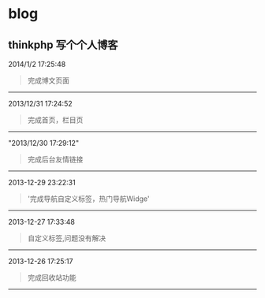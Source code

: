 blog
====

thinkphp 写个个人博客
----------

2014/1/2 17:25:48 
>完成博文页面

---
2013/12/31 17:24:52 
>完成首页，栏目页

---
"2013/12/30 17:29:12" 
>完成后台友情链接

---
2013-12-29 23:22:31 
>'完成导航自定义标签，热门导航Widge'

---

2013-12-27 17:33:48 
>自定义标签,问题没有解决

---
2013-12-26 17:25:17 
>完成回收站功能

---

